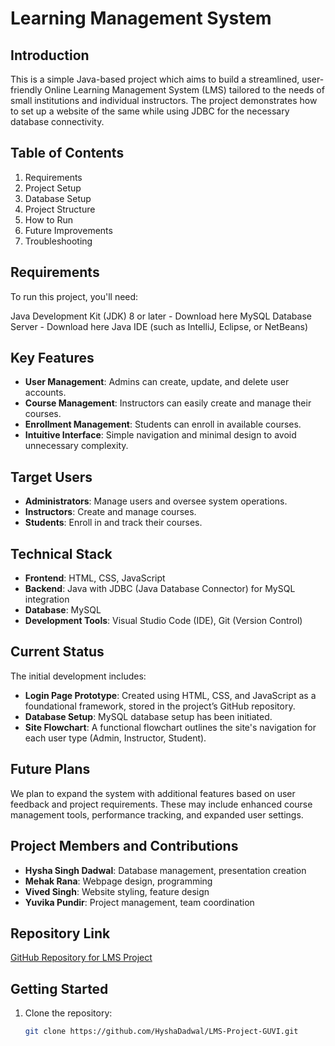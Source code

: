 # Learning Management System

## Introduction
This is a simple Java-based project which aims to build a streamlined, user-friendly Online Learning Management System (LMS) tailored to the needs of small institutions and individual instructors. The project demonstrates how to set up a website of the same while using JDBC for the necessary database connectivity. 

## Table of Contents
1. Requirements
2. Project Setup
3. Database Setup
4. Project Structure
5. How to Run
6. Future Improvements
7. Troubleshooting

## Requirements
To run this project, you'll need:

Java Development Kit (JDK) 8 or later - Download here
MySQL Database Server - Download here
Java IDE (such as IntelliJ, Eclipse, or NetBeans)

## Key Features
- **User Management**: Admins can create, update, and delete user accounts.
- **Course Management**: Instructors can easily create and manage their courses.
- **Enrollment Management**: Students can enroll in available courses.
- **Intuitive Interface**: Simple navigation and minimal design to avoid unnecessary complexity.

## Target Users
- **Administrators**: Manage users and oversee system operations.
- **Instructors**: Create and manage courses.
- **Students**: Enroll in and track their courses.

## Technical Stack
- **Frontend**: HTML, CSS, JavaScript
- **Backend**: Java with JDBC (Java Database Connector) for MySQL integration
- **Database**: MySQL
- **Development Tools**: Visual Studio Code (IDE), Git (Version Control)

## Current Status
The initial development includes:
- **Login Page Prototype**: Created using HTML, CSS, and JavaScript as a foundational framework, stored in the project’s GitHub repository.
- **Database Setup**: MySQL database setup has been initiated.
- **Site Flowchart**: A functional flowchart outlines the site's navigation for each user type (Admin, Instructor, Student).

## Future Plans
We plan to expand the system with additional features based on user feedback and project requirements. These may include enhanced course management tools, performance tracking, and expanded user settings.

## Project Members and Contributions
- **Hysha Singh Dadwal**: Database management, presentation creation
- **Mehak Rana**: Webpage design, programming
- **Vived Singh**: Website styling, feature design
- **Yuvika Pundir**: Project management, team coordination

## Repository Link
[GitHub Repository for LMS Project](https://github.com/HyshaDadwal/LMS-Project-GUVI.git)

## Getting Started
1. Clone the repository:  
   ```bash
   git clone https://github.com/HyshaDadwal/LMS-Project-GUVI.git
